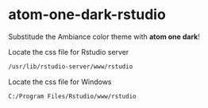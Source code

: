 # atom-one-dark-rstudio

Substitude the Ambiance color theme with **atom one dark**!

Locate the css file for Rstudio server
```bash
/usr/lib/rstudio-server/www/rstudio
```

Locate the css file for Windows
```bash
C:/Program Files/Rstudio/www/rstudio
```
